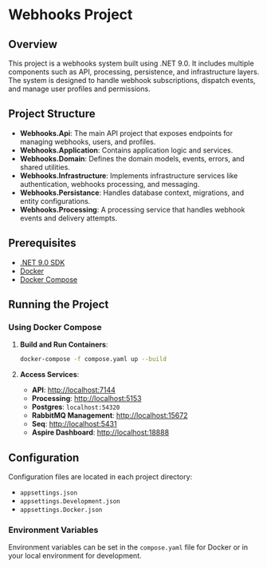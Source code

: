# Webhooks Project

## Overview

This project is a webhooks system built using .NET 9.0. It includes multiple components such as API, processing, persistence, and infrastructure layers. The system is designed to handle webhook subscriptions, dispatch events, and manage user profiles and permissions.

## Project Structure

- **Webhooks.Api**: The main API project that exposes endpoints for managing webhooks, users, and profiles.
- **Webhooks.Application**: Contains application logic and services.
- **Webhooks.Domain**: Defines the domain models, events, errors, and shared utilities.
- **Webhooks.Infrastructure**: Implements infrastructure services like authentication, webhooks processing, and messaging.
- **Webhooks.Persistance**: Handles database context, migrations, and entity configurations.
- **Webhooks.Processing**: A processing service that handles webhook events and delivery attempts.

## Prerequisites

- [.NET 9.0 SDK](https://dotnet.microsoft.com/download/dotnet/9.0)
- [Docker](https://www.docker.com/get-started)
- [Docker Compose](https://docs.docker.com/compose/install/)

## Running the Project

### Using Docker Compose

1. **Build and Run Containers**:
    ```sh
    docker-compose -f compose.yaml up --build
    ```

2. **Access Services**:
    - **API**: [http://localhost:7144](http://localhost:7144)
    - **Processing**: [http://localhost:5153](http://localhost:5153)
    - **Postgres**: `localhost:54320`
    - **RabbitMQ Management**: [http://localhost:15672](http://localhost:15672)
    - **Seq**: [http://localhost:5431](http://localhost:5431)
    - **Aspire Dashboard**: [http://localhost:18888](http://localhost:18888)

## Configuration

Configuration files are located in each project directory:
- `appsettings.json`
- `appsettings.Development.json`
- `appsettings.Docker.json`

### Environment Variables

Environment variables can be set in the `compose.yaml` file for Docker or in your local environment for development.

###
